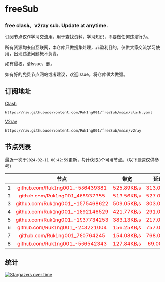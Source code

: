 # freeSub
### free clash、v2ray sub. Update at anytime.

订阅节点仅作学习交流用，用于查找资料，学习知识，不要做任何违法行为。

所有资源均来自互联网，本仓库只做搜集处理，非盈利目的，仅供大家交流学习使用，出现违法问题概不负责。

如有侵权，请Issue，删。

如有好的免费节点网站或者建议，欢迎Issue，将仓库做大做强。

## 订阅地址
[Clash](https://raw.githubusercontent.com/Ruk1ng001/freeSub/main/clash.yaml)
```
https://raw.githubusercontent.com/Ruk1ng001/freeSub/main/clash.yaml
```
[V2ray](https://raw.githubusercontent.com/Ruk1ng001/freeSub/main/v2ray)
```
https://raw.githubusercontent.com/Ruk1ng001/freeSub/main/v2ray
```

## 节点列表

最近一次于`2024-02-11 00:42:59`更新，共计获取`8`个可用节点。（以下测速仅供参考）

|  | 节点 | 带宽 | 延迟 |
|:-:|:--:|:--:|:--:|
 | 1 | <font color=red>github.com/Ruk1ng001_-586439381</font> | <font color=red>525.89KB/s</font> | <font color=red>313.00ms</font> |
 | 2 | <font color=red>github.com/Ruk1ng001_468937355</font> | <font color=red>513.56KB/s</font> | <font color=red>527.00ms</font> |
 | 3 | <font color=red>github.com/Ruk1ng001_-1575468622</font> | <font color=red>509.05KB/s</font> | <font color=red>303.00ms</font> |
 | 4 | <font color=red>github.com/Ruk1ng001_-1892146529</font> | <font color=red>421.77KB/s</font> | <font color=red>291.00ms</font> |
 | 5 | <font color=red>github.com/Ruk1ng001_-1937734253</font> | <font color=red>383.13KB/s</font> | <font color=red>217.00ms</font> |
 | 6 | <font color=red>github.com/Ruk1ng001_-243221004</font> | <font color=red>156.25KB/s</font> | <font color=red>757.00ms</font> |
 | 7 | <font color=red>github.com/Ruk1ng001_780764245</font> | <font color=red>154.08KB/s</font> | <font color=red>768.00ms</font> |
 | 8 | <font color=red>github.com/Ruk1ng001_-566542343</font> | <font color=red>127.84KB/s</font> | <font color=red>69.00ms</font> |


## 统计

[![Stargazers over time](https://starchart.cc/Ruk1ng001/freeSub.svg)](https://starchart.cc/Ruk1ng001/freeSub)